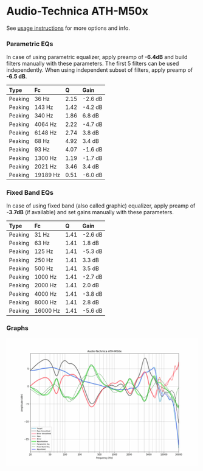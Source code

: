 # Audio-Technica ATH-M50x
See [usage instructions](https://github.com/jaakkopasanen/AutoEq#usage) for more options and info.

### Parametric EQs
In case of using parametric equalizer, apply preamp of **-6.4dB** and build filters manually
with these parameters. The first 5 filters can be used independently.
When using independent subset of filters, apply preamp of **-6.5 dB**.

| Type    | Fc       |    Q | Gain    |
|:--------|:---------|:-----|:--------|
| Peaking | 36 Hz    | 2.15 | -2.6 dB |
| Peaking | 143 Hz   | 1.42 | -4.2 dB |
| Peaking | 340 Hz   | 1.86 | 6.8 dB  |
| Peaking | 4064 Hz  | 2.22 | -4.7 dB |
| Peaking | 6148 Hz  | 2.74 | 3.8 dB  |
| Peaking | 68 Hz    | 4.92 | 3.4 dB  |
| Peaking | 93 Hz    | 4.07 | -1.6 dB |
| Peaking | 1300 Hz  | 1.19 | -1.7 dB |
| Peaking | 2021 Hz  | 3.46 | 3.4 dB  |
| Peaking | 19189 Hz | 0.51 | -6.0 dB |

### Fixed Band EQs
In case of using fixed band (also called graphic) equalizer, apply preamp of **-3.7dB**
(if available) and set gains manually with these parameters.

| Type    | Fc       |    Q | Gain    |
|:--------|:---------|:-----|:--------|
| Peaking | 31 Hz    | 1.41 | -2.6 dB |
| Peaking | 63 Hz    | 1.41 | 1.8 dB  |
| Peaking | 125 Hz   | 1.41 | -5.3 dB |
| Peaking | 250 Hz   | 1.41 | 3.3 dB  |
| Peaking | 500 Hz   | 1.41 | 3.5 dB  |
| Peaking | 1000 Hz  | 1.41 | -2.7 dB |
| Peaking | 2000 Hz  | 1.41 | 2.0 dB  |
| Peaking | 4000 Hz  | 1.41 | -3.8 dB |
| Peaking | 8000 Hz  | 1.41 | 2.8 dB  |
| Peaking | 16000 Hz | 1.41 | -5.6 dB |

### Graphs
![](./Audio-Technica%20ATH-M50x.png)